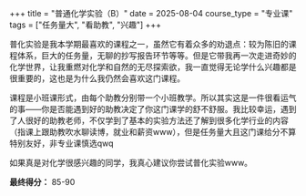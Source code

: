 +++
title = "普通化学实验（B）"
date = 2025-08-04
course_type = "专业课"
tags = ["任务量大", "看助教", "兴趣"]
+++

普化实验是我本学期最喜欢的课程之一，虽然它有着众多的劝退点：较为陈旧的课程体系，巨大的任务量，无聊的抄写报告环节等等。但是它带我再一次走进奇妙的化学世界，让我重燃对化学和自然的无尽探索欲，我一直觉得无论学什么兴趣都是很重要的，这也是为什么我仍然会喜欢这门课程。

课程是小班课形式，由每个助教分别带一个小班教学。所以其实这是一件很看运气的事——你是否能遇到好的助教决定了你这门课学的舒不舒服。我比较幸运，遇到了人很好的助教老师，不仅学到了基本的实验方法还了解到很多化学行业的内容（指课上跟助教吹水聊读博，就业和薪资www），但是任务量大且这门课给分不算特别友好，非专业课慎选qwq

如果真是对化学很感兴趣的同学，我真心建议你尝试普化实验www。

**最终得分：** 85-90